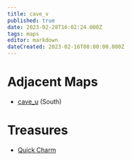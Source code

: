 ```yaml
---
title: cave_v
published: true
date: 2023-02-28T16:02:24.000Z
tags: maps
editor: markdown
dateCreated: 2023-02-16T00:00:00.000Z
---
```



# Adjacent Maps
 * [cave_u](/maps/cave_u) (South)

# Treasures
 * [Quick Charm](/items/quick-charm)
